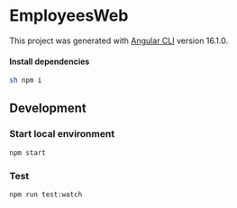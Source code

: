 # EmployeesWeb

This project was generated with [Angular CLI](https://github.com/angular/angular-cli) version 16.1.0.

#### Install dependencies

```sh
sh npm i
```

## Development

### Start local environment

```sh
npm start
```

### Test

```sh
npm run test:watch
```
